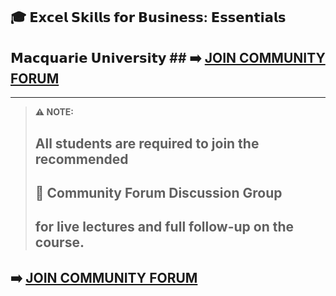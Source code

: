 ## 🎓 𝗘𝘅𝗰𝗲𝗹 𝗦𝗸𝗶𝗹𝗹𝘀 𝗳𝗼𝗿 𝗕𝘂𝘀𝗶𝗻𝗲𝘀𝘀: 𝗘𝘀𝘀𝗲𝗻𝘁𝗶𝗮𝗹𝘀  
## 𝗠𝗮𝗰𝗾𝘂𝗮𝗿𝗶𝗲 𝗨𝗻𝗶𝘃𝗲𝗿𝘀𝗶𝘁𝘆 ## ➡️ [**JOIN COMMUNITY FORUM**](https://chat.whatsapp.com/FvQEOg0NOH92QFdVjCk1cS?mode=ac_c)

---

> **⚠️ NOTE:**  
> ## All students are required to join the recommended  
> ## 💬 Community Forum Discussion Group  
> ## for live lectures and full follow-up on the course.

## ➡️ [**JOIN COMMUNITY FORUM**](https://chat.whatsapp.com/FvQEOg0NOH92QFdVjCk1cS?mode=ac_c)
